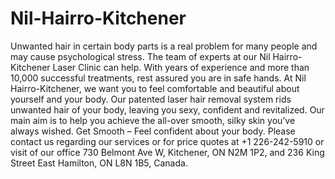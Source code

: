 # Nil-Hairro-Kitchener
Unwanted hair in certain body parts is a real problem for many people and may cause psychological stress. The team of experts at our Nil Hairro-Kitchener Laser Clinic can help. With years of experience and more than 10,000 successful treatments, rest assured you are in safe hands. At Nil Hairro-Kitchener, we want you to feel comfortable and beautiful about yourself and your body. Our patented laser hair removal system rids unwanted hair of your body, leaving you sexy, confident and revitalized. Our main aim is to help you achieve the all-over smooth, silky skin you’ve always wished. Get Smooth – Feel confident about your body. Please contact us regarding our services or for price quotes at +1 226-242-5910 or visit of our office 730 Belmont Ave W, Kitchener, ON N2M 1P2, and 236 King Street East Hamilton, ON L8N 1B5, Canada.
